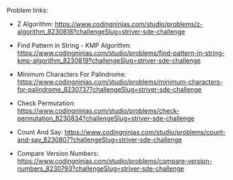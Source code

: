 Problem links:

-   Z Algorithm: https://www.codingninjas.com/studio/problems/z-algorithm_8230818?challengeSlug=striver-sde-challenge

-   Find Pattern in String - KMP Algorithm: https://www.codingninjas.com/studio/problems/find-pattern-in-string-kmp-algorithm_8230819?challengeSlug=striver-sde-challenge

-   Minimum Characters For Palindrome: https://www.codingninjas.com/studio/problems/minimum-characters-for-palindrome_8230737?challengeSlug=striver-sde-challenge

-   Check Permutation: https://www.codingninjas.com/studio/problems/check-permutation_8230834?challengeSlug=striver-sde-challenge

-   Count And Say: https://www.codingninjas.com/studio/problems/count-and-say_8230807?challengeSlug=striver-sde-challenge

-   Compare Version Numbers: https://www.codingninjas.com/studio/problems/compare-version-numbers_8230793?challengeSlug=striver-sde-challenge
  




